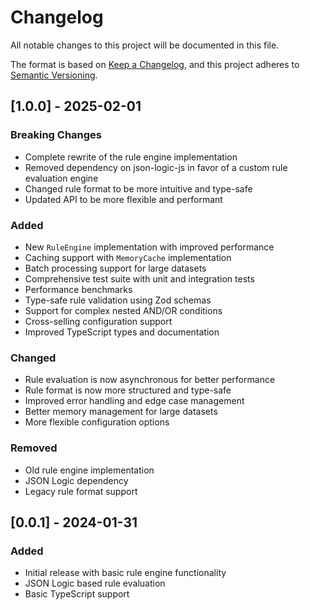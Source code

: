# Changelog

All notable changes to this project will be documented in this file.

The format is based on [Keep a Changelog](https://keepachangelog.com/en/1.0.0/),
and this project adheres to [Semantic Versioning](https://semver.org/spec/v2.0.0.html).

## [1.0.0] - 2025-02-01

### Breaking Changes

- Complete rewrite of the rule engine implementation
- Removed dependency on json-logic-js in favor of a custom rule evaluation engine
- Changed rule format to be more intuitive and type-safe
- Updated API to be more flexible and performant

### Added

- New `RuleEngine` implementation with improved performance
- Caching support with `MemoryCache` implementation
- Batch processing support for large datasets
- Comprehensive test suite with unit and integration tests
- Performance benchmarks
- Type-safe rule validation using Zod schemas
- Support for complex nested AND/OR conditions
- Cross-selling configuration support
- Improved TypeScript types and documentation

### Changed

- Rule evaluation is now asynchronous for better performance
- Rule format is now more structured and type-safe
- Improved error handling and edge case management
- Better memory management for large datasets
- More flexible configuration options

### Removed

- Old rule engine implementation
- JSON Logic dependency
- Legacy rule format support

## [0.0.1] - 2024-01-31

### Added

- Initial release with basic rule engine functionality
- JSON Logic based rule evaluation
- Basic TypeScript support
